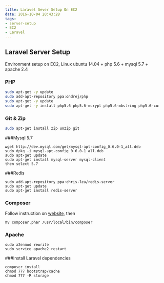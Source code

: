 ```yaml
---
title: Laravel Sever Setup On EC2
date: 2016-10-04 20:43:28
tags:
- server-setup
- EC2
- Laravel
---
```

## Laravel Server Setup
Environment setup on EC2, Linux ubuntu 14.04 + php 5.6 + mysql 5.7 + apache 2.4

### PHP

``` bash
sudo apt-get -y update
sudo add-apt-repository ppa:ondrej/php
sudo apt-get -y update
sudo apt-get -y install php5.6 php5.6-mcrypt php5.6-mbstring php5.6-curl php5.6-cli php5.6-mysql php5.6-gd php5.6-intl php5.6-xsl
```

### Git & Zip
``` bash
sudo apt-get install zip unzip git
```

###Mysql 5.7
```
wget http://dev.mysql.com/get/mysql-apt-config_0.6.0-1_all.deb
sudo dpkg -i mysql-apt-config_0.6.0-1_all.deb
sudo apt-get update
sudo apt-get install mysql-server mysql-client
then select 5.7
```

###Redis
```
sudo add-apt-repository ppa:chris-lea/redis-server
sudo apt-get update
sudo apt-get install redis-server
```

### Composer
Follow instruction on [website](https://getcomposer.org/download/), then

```
mv composer.phar /usr/local/bin/composer
```

### Apache
```
sudo a2enmod rewrite
sudo service apache2 restart
```

###Install Laravel dependencies
```
composer install
chmod 777 bootstrap/cache
chmod 777 -R storage
```



